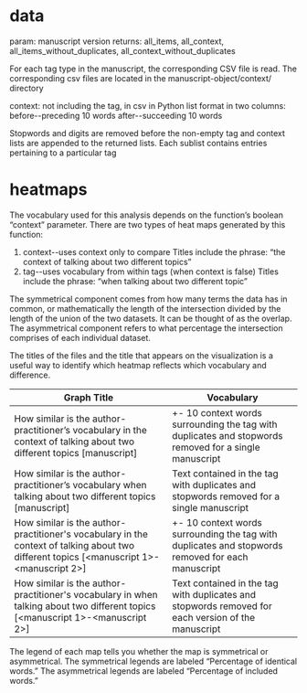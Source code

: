 # data

param: manuscript version
returns: all_items, all_context, all_items_without_duplicates, all_context_without_duplicates

For each tag type in the manuscript, the corresponding CSV file is read. 
The corresponding csv files are located in the manuscript-object/context/<manuscript edition> directory

context: not including the tag, in csv in Python list format in two columns:
		before--preceding 10 words
		after--succeeding 10 words

Stopwords and digits are removed before the non-empty tag and context lists are appended to the returned lists. Each sublist contains entries pertaining to a particular tag
  
# heatmaps
  
The vocabulary used for this analysis depends on the function’s boolean “context” parameter.
There are two types of heat maps generated by this function:
1. context--uses context only to compare
    Titles include the phrase: “the context of talking about two different topics” 
2. tag--uses vocabulary from within tags (when context is false)
    Titles include the phrase: “when talking about two different topic”

The symmetrical component comes from how many terms the data has in common, or mathematically the length of the intersection divided by the length of the union of the two datasets. It can be thought of as the overlap. The asymmetrical component refers to what percentage the intersection comprises of each individual dataset. 

The titles of the files and the title that appears on the visualization is a useful way to identify which heatmap reflects which vocabulary and difference. 

| Graph Title  | Vocabulary |
| ------------- | ------------- |
| How similar is the author-practitioner’s vocabulary in the context of talking about two different topics [manuscript] | +- 10 context words surrounding the tag with duplicates and stopwords removed for a single manuscript  |
| How similar is the author-practitioner’s vocabulary when talking about two different topics [manuscript]| Text contained in the tag with duplicates and stopwords removed for a single manuscript |
| How similar is the author-practitioner's vocabulary in the context of talking about two different topics [<manuscript 1>-<manuscript 2>]  | +- 10 context words surrounding the tag with duplicates and stopwords removed for each manuscript |
| How similar is the author-practitioner's vocabulary in when talking about two different topics [<manuscript 1>-<manuscript 2>]  | Text contained in the tag with duplicates and stopwords removed for each version of the  manuscript|
	

The legend of each map tells you whether the map is symmetrical or asymmetrical. The symmetrical legends are labeled “Percentage of identical words.” The asymmetrical legends are labeled “Percentage of included words.”

